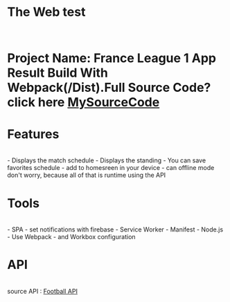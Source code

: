 <h1>The Web test<h1/>
<br>
Project Name: France League 1 App <br>
Result Build With Webpack(/Dist).Full Source Code? <br>
click here <a href="https://github.com/rahmannurhidayat022/FranceLeagueApp">MySourceCode</a> <br>

<h1>Features</h1> <br>
- Displays the match schedule
- Displays the standing
- You can save favorites schedule
- add to homesreen in your device
- can offline mode
  don't worry, because all of that is runtime using the API
  
<h1>Tools</h1> <br>
- SPA
- set notifications with firebase
- Service Worker
- Manifest
- Node.js
- Use Webpack
- and Workbox configuration

<h1>API</h1> <br>
source API : <a href="https://www.football-data.org/">Football API</a>
